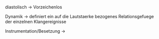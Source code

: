diastolisch -> Vorzeichenlos
<!--SR:!2024-10-05,52,290-->

Dynamik -> definiert ein auf die Lautstaerke bezogenes Relationsgefuege der einzelnen Klangereignisse
<!--SR:!2024-09-14,2,234-->

Instrumentation/Besetzung ->
<!--SR:!2024-09-15,3,254-->